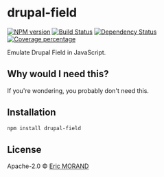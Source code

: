 # drupal-field

[![NPM version][npm-image]][npm-url] [![Build Status][travis-image]][travis-url] [![Dependency Status][daviddm-image]][daviddm-url] [![Coverage percentage][coveralls-image]][coveralls-url]

Emulate Drupal Field in JavaScript.

## Why would I need this?

If you're wondering, you probably don't need this.

## Installation

```bash
npm install drupal-field
```

## License

Apache-2.0 © [Eric MORAND]()

[npm-image]: https://badge.fury.io/js/drupal-field.svg
[npm-url]: https://npmjs.org/package/drupal-field
[travis-image]: https://travis-ci.org/ericmorand/drupal-field.svg?branch=master
[travis-url]: https://travis-ci.org/ericmorand/drupal-field
[daviddm-image]: https://david-dm.org/ericmorand/drupal-field.svg?theme=shields.io
[daviddm-url]: https://david-dm.org/ericmorand/drupal-field
[coveralls-image]: https://coveralls.io/repos/github/ericmorand/drupal-field/badge.svg
[coveralls-url]: https://coveralls.io/github/ericmorand/drupal-field